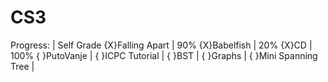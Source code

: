 # CS3

Progress:                   | Self Grade
    {X}Falling Apart        | 90%
    {X}Babelfish            | 20%
    {X}CD                   | 100%
    { }PutoVanje            |
    { }ICPC Tutorial        |
    { }BST                  |
    { }Graphs               |
    { }Mini Spanning Tree   |